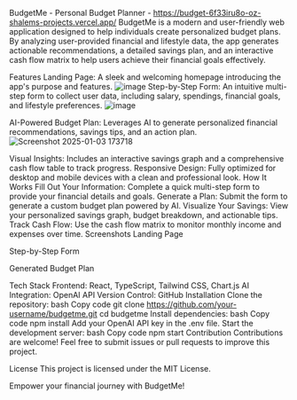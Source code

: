 BudgetMe - Personal Budget Planner - https://budget-6f33iru8o-oz-shalems-projects.vercel.app/
BudgetMe is a modern and user-friendly web application designed to help individuals create personalized budget plans. By analyzing user-provided financial and lifestyle data, the app generates actionable recommendations, a detailed savings plan, and an interactive cash flow matrix to help users achieve their financial goals effectively.

Features
Landing Page: A sleek and welcoming homepage introducing the app's purpose and features.
![image](https://github.com/user-attachments/assets/1a7b6004-0b4a-4742-80f8-bb184dbf7b56)
Step-by-Step Form: An intuitive multi-step form to collect user data, including salary, spendings, financial goals, and lifestyle preferences.
![image](https://github.com/user-attachments/assets/636fcffd-f5b4-4e4c-8e8c-df918102e854)

AI-Powered Budget Plan: Leverages AI to generate personalized financial recommendations, savings tips, and an action plan.
![Screenshot 2025-01-03 173718](https://github.com/user-attachments/assets/9753ba22-254b-4611-998c-dc62fc2be1cc)

Visual Insights: Includes an interactive savings graph and a comprehensive cash flow table to track progress.
Responsive Design: Fully optimized for desktop and mobile devices with a clean and professional look.
How It Works
Fill Out Your Information: Complete a quick multi-step form to provide your financial details and goals.
Generate a Plan: Submit the form to generate a custom budget plan powered by AI.
Visualize Your Savings: View your personalized savings graph, budget breakdown, and actionable tips.
Track Cash Flow: Use the cash flow matrix to monitor monthly income and expenses over time.
Screenshots
Landing Page

Step-by-Step Form

Generated Budget Plan

Tech Stack
Frontend: React, TypeScript, Tailwind CSS, Chart.js
AI Integration: OpenAI API
Version Control: GitHub
Installation
Clone the repository:
bash
Copy code
git clone https://github.com/your-username/budgetme.git
cd budgetme
Install dependencies:
bash
Copy code
npm install
Add your OpenAI API key in the .env file.
Start the development server:
bash
Copy code
npm start
Contribution
Contributions are welcome! Feel free to submit issues or pull requests to improve this project.

License
This project is licensed under the MIT License.

Empower your financial journey with BudgetMe!
